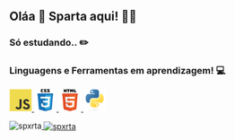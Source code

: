 <h2 align="left">Oláa 👋 Sparta aqui! 👨‍💻</h2>
<h3 align="left">Só estudando.. ✏️</h3>

<h3 align="left">Linguagens e Ferramentas em aprendizagem! 💻</h3>
<p align="left"> <a href="https://developer.mozilla.org/en-US/docs/Web/JavaScript" target="_blank"> <img src="https://raw.githubusercontent.com/devicons/devicon/master/icons/javascript/javascript-original.svg" alt="javascript" width="40" height="40"/> </a> <a href="https://www.w3schools.com/css/" target="_blank"> <img src="https://raw.githubusercontent.com/devicons/devicon/master/icons/css3/css3-original-wordmark.svg" alt="css3" width="40" height="40"/> </a> <a href="https://www.w3.org/html/" target="_blank"> <img src="https://raw.githubusercontent.com/devicons/devicon/master/icons/html5/html5-original-wordmark.svg" alt="html5" width="40" height="40"/> </a> <a href="https://www.python.org" target="_blank"> <img src="https://raw.githubusercontent.com/devicons/devicon/master/icons/python/python-original.svg" alt="python" width="40" height="40"/></p>

<p><img align="left" src="https://github-readme-stats.vercel.app/api/top-langs?username=spxrta&show_icons=true&theme=merko" alt="spxrta" /></p>

<p>&nbsp;<img align="center" src="https://github-readme-stats.vercel.app/api?username=spxrta&show_icons=true&theme=merko" alt="spxrta" /></p>
